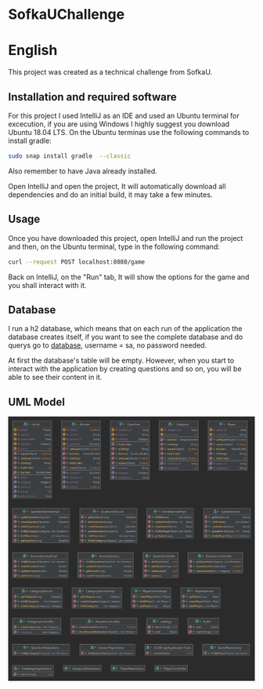 # SofkaUChallenge
# English

This project was created as a technical challenge from SofkaU.

## Installation and required software

For this project I used IntelliJ as an IDE and used an Ubuntu terminal for excecution, if you are using Windows I highly suggest you download Ubuntu 18.04 LTS.
On the Ubuntu terminas use the following commands to install gradle:

```bash
sudo snap install gradle  --classic
```
Also remember to have Java already installed.

Open IntelliJ and open the project, It will automatically download all dependencies and do an initial build, it may take a few minutes.

## Usage

Once you have downloaded this project, open IntelliJ and run the project and then, on the Ubuntu terminal, type in the following command:
```bash
curl --request POST localhost:8080/game
```
Back on IntelliJ, on the "Run" tab, It will show the options for the game and you shall interact with it.

## Database

I run a h2 database, which means that on each run of the application the database creates itself, if you want to see the complete database and do querys go to [database](http://localhost:8080/h2-console), username = sa, no password needed.

At first the database's table will be empty. However, when you start to interact with the application by creating questions and so on, you will be able to see their content in it.

## UML Model

![](https://github.com/jricaur1/SofkaUChallenge/blob/main/Challenge.png)

